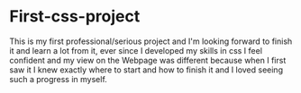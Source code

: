 # First-css-project
This is my first professional/serious project and I'm looking forward to finish it and learn a lot from it, ever since I developed my skills in css
I feel confident and my view on the Webpage was different because when I first saw it I knew exactly where to start and how to finish it and I loved seeing
such a progress in myself. 
